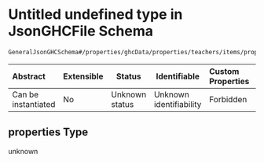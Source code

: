 # Untitled undefined type in JsonGHCFile Schema

```txt
GeneralJsonGHCSchema#/properties/ghcData/properties/teachers/items/properties/settings/items/properties/incompatibilities/properties/freeTimeBetweenDayBeforeAndCurrent/properties
```




| Abstract            | Extensible | Status         | Identifiable            | Custom Properties | Additional Properties | Access Restrictions | Defined In                                                         |
| :------------------ | ---------- | -------------- | ----------------------- | :---------------- | --------------------- | ------------------- | ------------------------------------------------------------------ |
| Can be instantiated | No         | Unknown status | Unknown identifiability | Forbidden         | Allowed               | none                | [ghc.schema.json\*](../out/ghc.schema.json "open original schema") |

## properties Type

unknown
